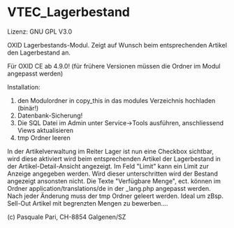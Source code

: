 VTEC_Lagerbestand
=================

Lizenz: GNU GPL V3.0

OXID Lagerbestands-Modul. Zeigt auf Wunsch beim entsprechenden Artikel den Lagerbestand an.

Für OXID CE ab 4.9.0! (für frühere Versionen müssen die Ordner im Modul angepasst werden)

Installation:

1. den Modulordner in copy_this in das modules Verzeichnis hochladen (binär!)
2. Datenbank-Sicherung!
3. Die SQL Datei im Admin unter Service->Tools ausführen, anschliessend Views aktualisieren
4. tmp Ordner leeren

In der Artikelverwaltung im Reiter Lager ist nun eine Checkbox sichtbar, wird diese aktiviert wird beim
entsprechenden Artikel der Lagerbestand in der Artikel-Detail-Ansicht angezeigt.
Im Feld "Limit" kann ein Limit zur Anzeige angegeben werden. Wird dieser unterschritten wird der Bestand angezeigt ansonsten nicht.
Die Texte "Verfügbare Menge", ect. können im Ordner application/translations/de in der _lang.php angepasst werden.
Nach jeder Änderung muss der tmp Ordner geleert werden.
Ideal um zBsp. Sell-Out Artikel mit begrenzten Mengen zu bewerben....

(c) Pasquale Pari, CH-8854 Galgenen/SZ


